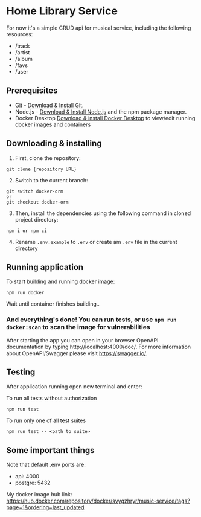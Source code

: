 # Home Library Service

For now it's a simple CRUD api for musical service, including the following resources:

- /track
- /artist
- /album
- /favs
- /user

## Prerequisites

- Git - [Download & Install Git](https://git-scm.com/downloads).
- Node.js - [Download & Install Node.js](https://nodejs.org/en/download/) and the npm package manager.
- Docker Desktop [Download & install Docker Desktop](https://www.docker.com/products/docker-desktop/) to view/edit running docker images and containers

## Downloading & installing

1. First, clone the repository:
```
git clone {repository URL}
```
2. Switch to the current branch: 
```
git switch docker-orm
or
git checkout docker-orm
```
3. Then, install the dependencies using the following command in cloned project directory:
```
npm i or npm ci
```
4. Rename `.env.example` to `.env`
or create am `.env` file in the current directory

## Running application

To start building and running docker image:

```
npm run docker
```
Wait until container finishes building..

### And everything's done! You can run tests, or use `npm run docker:scan` to scan the image for vulnerabilities

After starting the app you can open
in your browser OpenAPI documentation by typing http://localhost:4000/doc/.
For more information about OpenAPI/Swagger please visit https://swagger.io/.

## Testing

After application running open new terminal and enter:

To run all tests without authorization

```
npm run test
```

To run only one of all test suites

```
npm run test -- <path to suite>
```

## Some important things

Note that default .env ports are:
- api: 4000
- postgre: 5432

My docker image hub link:
https://hub.docker.com/repository/docker/svygzhryr/music-service/tags?page=1&ordering=last_updated
